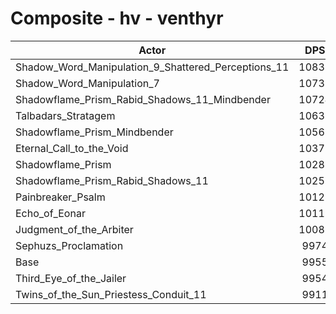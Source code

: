 # Composite - hv - venthyr
| Actor | DPS | Increase |
|---|:---:|:---:|
|Shadow_Word_Manipulation_9_Shattered_Perceptions_11|10832|8.81%|
|Shadow_Word_Manipulation_7|10733|7.81%|
|Shadowflame_Prism_Rabid_Shadows_11_Mindbender|10724|7.72%|
|Talbadars_Stratagem|10638|6.86%|
|Shadowflame_Prism_Mindbender|10561|6.08%|
|Eternal_Call_to_the_Void|10375|4.22%|
|Shadowflame_Prism|10288|3.34%|
|Shadowflame_Prism_Rabid_Shadows_11|10252|2.98%|
|Painbreaker_Psalm|10128|1.74%|
|Echo_of_Eonar|10119|1.65%|
|Judgment_of_the_Arbiter|10082|1.27%|
|Sephuzs_Proclamation|9974|0.18%|
|Base|9955|0.00%|
|Third_Eye_of_the_Jailer|9954|-0.02%|
|Twins_of_the_Sun_Priestess_Conduit_11|9911|-0.45%|
